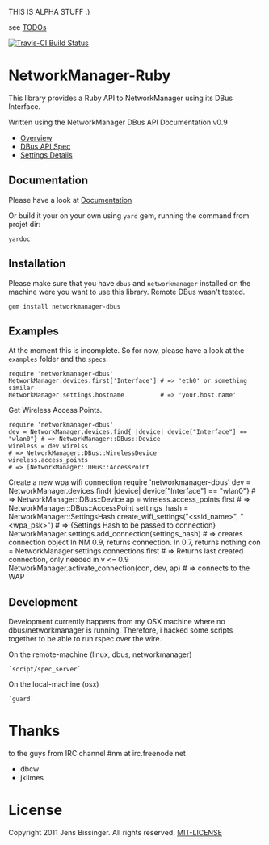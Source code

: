 THIS IS ALPHA STUFF :)

see [TODOs](TODO.md)

[![Travis-CI Build Status](https://secure.travis-ci.org/dpree/networkmanager-dbus.png)](https://secure.travis-ci.org/dpree/networkmanager-dbus)

# NetworkManager-Ruby

This library provides a Ruby API to NetworkManager using its DBus Interface.

Written using the NetworkManager DBus API Documentation v0.9

  * [Overview](http://projects.gnome.org/NetworkManager/developers/api/09/index.html)
  * [DBus API Spec](http://projects.gnome.org/NetworkManager/developers/api/09/spec.html)
  * [Settings Details](http://projects.gnome.org/NetworkManager/developers/api/09/ref-settings.html)

## Documentation

Please have a look at [Documentation](http://rubydoc.info/github/dpree/networkmanager-dbus)

Or build it your on your own using `yard` gem, running the command from projet dir:

    yardoc

## Installation

Please make sure that you have `dbus` and `networkmanager` installed on the machine
were you want to use this library. Remote DBus wasn't tested.

    gem install networkmanager-dbus

## Examples

At the moment this is incomplete. So for now,
please have a look at the `examples` folder and the `specs`.

    require 'networkmanager-dbus'
    NetworkManager.devices.first['Interface'] # => 'eth0' or something similar
    NetworkManager.settings.hostname          # => 'your.host.name'


Get Wireless Access Points.

    require 'networkmanager-dbus'
    dev = NetworkManager.devices.find{ |device| device["Interface"] == "wlan0"} # => NetworkManager::DBus::Device
    wireless = dev.wirelss                                                      # => NetworkManager::DBus::WirelessDevice
    wireless.access_points                                                      # => [NetworkManager::DBus::AccessPoint


Create a new wpa wifi connection
    require 'networkmanager-dbus'
    dev = NetworkManager.devices.find{ |device| device["Interface"] == "wlan0"}                   # => NetworkManager::DBus::Device
    ap = wireless.access_points.first                                                             # => NetworkManager::DBus::AccessPoint
    settings_hash = NetworkManager::SettingsHash.create_wifi_settings("<ssid_name>", "<wpa_psk>") # => {Settings Hash to be passed to connection}
    NetworkManager.settings.add_connection(settings_hash)                                         # => creates connection object In NM 0.9, returns connection. In 0.7, returns nothing
    con = NetworkManager.settings.connections.first                                               # => Returns last created connection, only needed in v <= 0.9
    NetworkManager.activate_connection(con, dev, ap)                                              # => connects to the WAP

## Development

Development currently happens from my OSX machine where no dbus/networkmanager
is running. Therefore, i hacked some scripts together to be able to run rspec
over the wire.

On the remote-machine (linux, dbus, networkmanager)

    `script/spec_server`
    
On the local-machine (osx)

    `guard`

# Thanks

to the guys from IRC channel #nm at irc.freenode.net

   * dbcw
   * jklimes

# License

Copyright 2011 Jens Bissinger. All rights reserved. [MIT-LICENSE](MIT-LICENSE)
